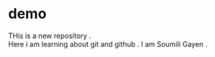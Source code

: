 # demo
THis is a new repository .<br> Here i am learning about git and github .
I am Soumili Gayen .
